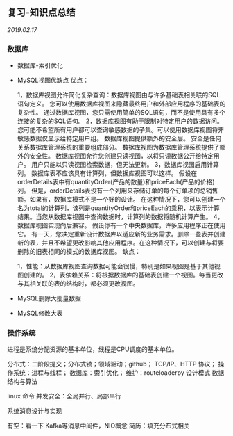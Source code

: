 ## 复习-知识点总结
*2019.02.17*

### 数据库
- 数据库-索引优化

- MySQL视图优缺点
	优点：
	
	1，数据库视图允许简化复杂查询：数据库视图由与许多基础表相关联的SQL语句定义。 您可以使用数据库视图来隐藏最终用户和外部应用程序的基础表的复杂性。 通过数据库视图，您只需使用简单的SQL语句，而不是使用具有多个连接的复杂的SQL语句。
	2，数据库视图有助于限制对特定用户的数据访问。 您可能不希望所有用户都可以查询敏感数据的子集。可以使用数据库视图将非敏感数据仅显示给特定用户组。
	数据库视图提供额外的安全层。 安全是任何关系数据库管理系统的重要组成部分。 数据库视图为数据库管理系统提供了额外的安全性。 数据库视图允许您创建只读视图，以将只读数据公开给特定用户。 用户只能以只读视图检索数据，但无法更新。
	3，数据库视图启用计算列。 数据库表不应该具有计算列，但数据库视图可以这样。 假设在orderDetails表中有quantityOrder(产品的数量)和priceEach(产品的价格)列。 但是，orderDetails表没有一个列用来存储订单的每个订单项的总销售额。如果有，数据库模式不是一个好的设计。 在这种情况下，您可以创建一个名为total的计算列，该列是quantityOrder和priceEach的乘积，以表示计算结果。当您从数据库视图中查询数据时，计算列的数据将随机计算产生。
	4，数据库视图实现向后兼容。 假设你有一个中央数据库，许多应用程序正在使用它。 有一天，您决定重新设计数据库以适应新的业务需求。删除一些表并创建新的表，并且不希望更改影响其他应用程序。在这种情况下，可以创建与将要删除的旧表相同的模式的数据库视图。
	缺点：
	
	1，性能：从数据库视图查询数据可能会很慢，特别是如果视图是基于其他视图创建的。
	2，表依赖关系：将根据数据库的基础表创建一个视图。每当更改与其相关联的表的结构时，都必须更改视图。

- MySQL删除大批量数据
- MySQL修改大表

### 操作系统

进程是系统分配资源的基本单位，线程是CPU调度的基本单位。


分布式：二阶段提交；分布式锁；领域驱动；github；
TCP/IP、HTTP 协议；
操作系统：进程与线程；
数据库：索引优化；
维护：routeloaderpy
设计模式
数据结构与算法

linux 命令
并发安全：全局并行、局部串行

系统消息设计与实现

有空：看一下 Kafka等消息中间件，NIO概念
简历：填充分布式相关
